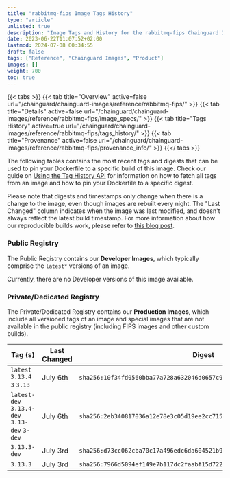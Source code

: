 ```yaml
---
title: "rabbitmq-fips Image Tags History"
type: "article"
unlisted: true
description: "Image Tags and History for the rabbitmq-fips Chainguard Image"
date: 2023-06-22T11:07:52+02:00
lastmod: 2024-07-08 00:34:55
draft: false
tags: ["Reference", "Chainguard Images", "Product"]
images: []
weight: 700
toc: true
---
```


{{< tabs >}}
{{< tab title="Overview" active=false url="/chainguard/chainguard-images/reference/rabbitmq-fips/" >}}
{{< tab title="Details" active=false url="/chainguard/chainguard-images/reference/rabbitmq-fips/image_specs/" >}}
{{< tab title="Tags History" active=true url="/chainguard/chainguard-images/reference/rabbitmq-fips/tags_history/" >}}
{{< tab title="Provenance" active=false url="/chainguard/chainguard-images/reference/rabbitmq-fips/provenance_info/" >}}
{{</ tabs >}}

The following tables contains the most recent tags and digests that can be used to pin your Dockerfile to a specific build of this image. Check our guide on [Using the Tag History API](/chainguard/chainguard-images/using-the-tag-history-api/) for information on how to fetch all tags from an image and how to pin your Dockerfile to a specific digest.

Please note that digests and timestamps only change when there is a change to the image, even though images are rebuilt every night. The "Last Changed" column indicates when the image was last modified, and doesn't always reflect the latest build timestamp. For more information about how our reproducible builds work, please refer to [this blog post](https://www.chainguard.dev/unchained/reproducing-chainguards-reproducible-image-builds).

### Public Registry
The Public Registry contains our **Developer Images**, which typically comprise the `latest*` versions of an image.

Currently, there are no Developer versions of this image available.

### Private/Dedicated Registry
The Private/Dedicated Registry contains our **Production Images**, which include all versioned tags of an image and special images that are not available in the public registry (including FIPS images and other custom builds).

| Tag (s)                                       | Last Changed | Digest                                                                    |
|-----------------------------------------------|--------------|---------------------------------------------------------------------------|
|  `latest` `3.13.4` `3` `3.13`                 | July 6th     | `sha256:10f34fd0560bba77a728a632046d0657c96a210fb63db682fda09c1fb5ccaa97` |
|  `latest-dev` `3.13.4-dev` `3.13-dev` `3-dev` | July 6th     | `sha256:2eb340817036a12e78e3c05d19ee2cc71591295ec869f3f9f16b2c70100add67` |
|  `3.13.3-dev`                                 | July 3rd     | `sha256:d73cc062cba70c17a496edc6da604521b9efda1fb7431f0adf61b66e86304e22` |
|  `3.13.3`                                     | July 3rd     | `sha256:7966d5094ef149e7b117dc2faabf15d722420b8f0c2e5da698136740793c9f7a` |

